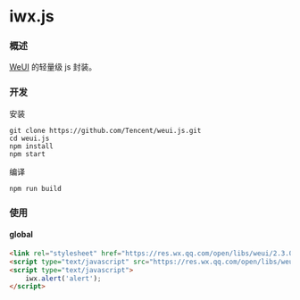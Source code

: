 iwx.js
=====


### 概述

[WeUI](https://github.com/Tencent/weui.git) 的轻量级 js 封装。


### 开发

安装

```shell
git clone https://github.com/Tencent/weui.js.git
cd weui.js
npm install
npm start
```

编译

```shell
npm run build
```


### 使用

#### global 

```html
<link rel="stylesheet" href="https://res.wx.qq.com/open/libs/weui/2.3.0/weui.min.css">
<script type="text/javascript" src="https://res.wx.qq.com/open/libs/weuijs/1.2.1/weui.min.js"></script>
<script type="text/javascript">
    iwx.alert('alert');
</script>
```
